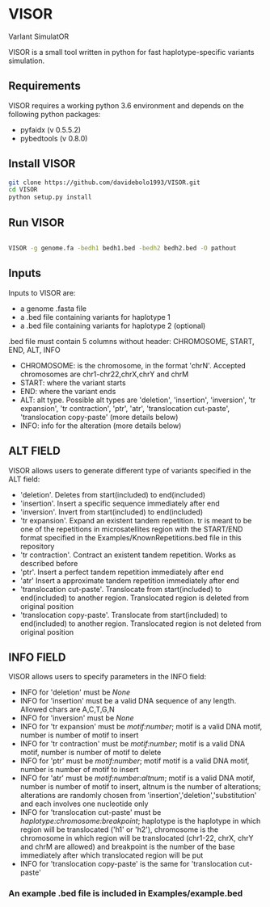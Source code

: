 # VISOR
VarIant SimulatOR


VISOR is a small tool written in python for fast haplotype-specific variants simulation.

## Requirements

VISOR requires a working python 3.6 environment and depends on the following python packages:

- pyfaidx (v 0.5.5.2)
- pybedtools (v 0.8.0)

## Install VISOR

```sh
git clone https://github.com/davidebolo1993/VISOR.git
cd VISOR
python setup.py install

```

## Run VISOR

```sh

VISOR -g genome.fa -bedh1 bedh1.bed -bedh2 bedh2.bed -O pathout

```


## Inputs

Inputs to VISOR are:

- a genome .fasta file
- a .bed file containing variants for haplotype 1
- a .bed file containing variants for haplotype 2 (optional)

.bed file must contain 5 columns without header: CHROMOSOME, START, END, ALT, INFO

- CHROMOSOME: is the chromosome, in the format 'chrN'. Accepted chromosomes are chr1-chr22,chrX,chrY and chrM
- START: where the variant starts
- END: where the variant ends
- ALT: alt type. Possible alt types are 'deletion', 'insertion', 'inversion', 'tr expansion', 'tr contraction', 'ptr', 'atr', 'translocation cut-paste', 'translocation copy-paste' (more details below)
- INFO: info for the alteration (more details below)


## ALT FIELD

VISOR allows users to generate different type of variants specified in the ALT field:

- 'deletion'. Deletes from start(included) to end(included)
- 'insertion'. Insert a specific sequence immediately after end
- 'inversion'. Invert from start(included) to end(included)
- 'tr expansion'. Expand an existent tandem repetition. tr is meant to be one of the repetitions in microsatellites region with the START/END format specified in the Examples/KnownRepetitions.bed file in this repository
- 'tr contraction'. Contract an existent tandem repetition. Works as described before
- 'ptr'. Insert a perfect tandem repetition immediately after end
- 'atr' Insert a approximate tandem repetition immediately after end
- 'translocation cut-paste'. Translocate from start(included) to end(included) to another region. Translocated region is deleted from original position
- 'translocation copy-paste'. Translocate from start(included) to end(included) to another region. Translocated region is not deleted from original position


## INFO FIELD

VISOR allows users to specify parameters in the INFO field:

- INFO for 'deletion' must be _None_
- INFO for 'insertion' must be a valid DNA sequence of any length. Allowed chars are A,C,T,G,N
- INFO for 'inversion' must be _None_
- INFO for 'tr expansion' must be _motif:number_; motif is a valid DNA motif, number is number of motif to insert
- INFO for 'tr contraction' must be _motif:number_; motif is a valid DNA motif, number is number of motif to delete
- INFO for 'ptr' must be _motif:number_; motif motif is a valid DNA motif, number is number of motif to insert
- INFO for 'atr' must be _motif:number:altnum_; motif is a valid DNA motif, number is number of motif to insert, altnum is the number of alterations; alterations are randomly chosen from 'insertion','deletion','substitution' and each involves one nucleotide only
- INFO for 'translocation cut-paste' must be _haplotype:chromosome:breakpoint_; haplotype is the haplotype in which region will be translocated ('h1' or 'h2'), chromosome is the chromosome in which region will be translocated (chr1-22, chrX, chrY and chrM are allowed) and breakpoint is the number of the base immediately after which translocated region will be put
- INFO for 'translocation copy-paste' is the same for 'translocation cut-paste'

### An example .bed file is included in Examples/example.bed

